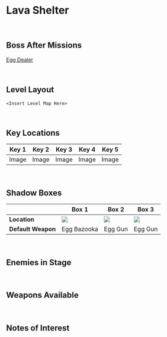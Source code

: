 # Lava Shelter

<br />

## Boss After Missions
[Egg Dealer](../../Bosses/EggDealer)

<br />

## Level Layout
```
<Insert Level Map Here>
```

<br />

## Key Locations
|Key 1|Key 2|Key 3|Key 4|Key 5|
|--|--|--|--|--|
|Image|Image|Image|Image|Image|

<br />

## Shadow Boxes
| |Box 1|Box 2|Box 3|
|-|-|-|-|
|__Location__|[ ![](../../img/LavaShelter/LavaShelterShadowBox1.png) ](../../img/LavaShelter/LavaShelterShadowBox1.png)|[ ![](../../img/LavaShelter/LavaShelterShadowBox2.png) ](../../img/LavaShelter/LavaShelterShadowBox2.png)|[ ![](../../img/LavaShelter/LavaShelterShadowBox3.png) ](../../img/LavaShelter/LavaShelterShadowBox3.png)|
|__Default Weapon__|Egg Bazooka|Egg Gun|Egg Gun|

<br />

## Enemies in Stage

<br />

## Weapons Available

<br />

## Notes of Interest

<br />